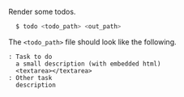 Render some todos.

```bash
  $ todo <todo_path> <out_path>
```

The `<todo_path>` file should look like the following.

```
: Task to do
  a small description (with embedded html)
  <textarea></textarea>
: Other task
  description
```

